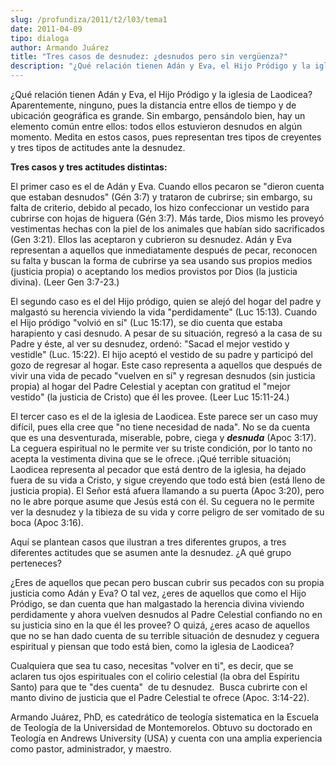 ```yaml
---
slug: /profundiza/2011/t2/l03/tema1
date: 2011-04-09
tipo: dialoga
author: Armando Juárez
title: "Tres casos de desnudez: ¿desnudos pero sin vergüenza?"
description: "¿Qué relación tienen Adán y Eva, el Hijo Pródigo y la iglesia de Laodicea?  Aparentemente, ninguno, pues la distancia entre ellos de tiempo y de ubicación  geográfica es grande. Sin embargo, pensándolo bien, hay un elemento común entre  ellos: todos ellos estuvieron desnudos e..."
---
```


¿Qué relación tienen Adán y Eva, el Hijo Pródigo y la iglesia de Laodicea? Aparentemente, ninguno, pues la distancia entre ellos de tiempo y de ubicación geográfica es grande. Sin embargo, pensándolo bien, hay un elemento común entre ellos: todos ellos estuvieron desnudos en algún momento. Medita en estos casos, pues representan tres tipos de creyentes y tres tipos de actitudes ante la desnudez.

**Tres casos y tres actitudes distintas:**

El primer caso es el de Adán y Eva. Cuando ellos pecaron se "dieron cuenta que estaban desnudos" (Gén 3:7) y trataron de cubrirse; sin embargo, su falta de criterio, debido al pecado, los hizo confeccionar un vestido para cubrirse con hojas de higuera (Gén 3:7). Más tarde, Dios mismo les proveyó vestimentas hechas con la piel de los animales que habían sido sacrificados (Gen 3:21). Ellos las aceptaron y cubrieron su desnudez. Adán y Eva representan a aquellos que inmediatamente después de pecar, reconocen su falta y buscan la forma de cubrirse ya sea usando sus propios medios (justicia propia) o aceptando los medios provistos por Dios (la justicia divina). (Leer Gen 3:7-23.)

El segundo caso es el del Hijo pródigo, quien se alejó del hogar del padre y malgastó su herencia viviendo la vida "perdidamente" (Luc 15:13). Cuando el Hijo pródigo "volvió en sí" (Luc 15:17), se dio cuenta que estaba harapiento y casi desnudo. A pesar de su situación, regresó a la casa de su Padre y éste, al ver su desnudez, ordenó: "Sacad el mejor vestido y vestidle" (Luc. 15:22). El hijo aceptó el vestido de su padre y participó del gozo de regresar al hogar. Este caso representa a aquellos que después de vivir una vida de pecado "vuelven en sí" y regresan desnudos (sin justicia propia) al hogar del Padre Celestial y aceptan con gratitud el "mejor vestido" (la justicia de Cristo) que él les provee. (Leer Luc 15:11-24.)

El tercer caso es el de la iglesia de Laodicea. Este parece ser un caso muy difícil, pues ella cree que "no tiene necesidad de nada". No se da cuenta que es una desventurada, miserable, pobre, ciega y **_desnuda_** (Apoc 3:17). La ceguera espiritual no le permite ver su triste condición, por lo tanto no acepta la vestimenta divina que se le ofrece. ¡Qué terrible situación¡ Laodicea representa al pecador que está dentro de la iglesia, ha dejado fuera de su vida a Cristo, y sigue creyendo que todo está bien (está lleno de justicia propia). El Señor está afuera llamando a su puerta (Apoc 3:20), pero no le abre porque asume que Jesús está con él. Su ceguera no le permite ver la desnudez y la tibieza de su vida y corre peligro de ser vomitado de su boca (Apoc 3:16).

Aquí se plantean casos que ilustran a tres diferentes grupos, a tres diferentes actitudes que se asumen ante la desnudez. ¿A qué grupo perteneces?

¿Eres de aquellos que pecan pero buscan cubrir sus pecados con su propia justicia como Adán y Eva? O tal vez, ¿eres de aquellos que como el Hijo Pródigo, se dan cuenta que han malgastado la herencia divina viviendo perdidamente y ahora vuelven desnudos al Padre Celestial confiando no en su justicia sino en la que él les provee? O quizá, ¿eres acaso de aquellos que no se han dado cuenta de su terrible situación de desnudez y ceguera espiritual y piensan que todo está bien, como la iglesia de Laodicea?

Cualquiera que sea tu caso, necesitas "volver en ti", es decir, que se aclaren tus ojos espirituales con el colirio celestial (la obra del Espíritu Santo) para que te "des cuenta"  de tu desnudez.  Busca cubrirte con el manto divino de justicia que el Padre Celestial te ofrece (Apoc. 3:14-22).

Armando Juárez, PhD, es catedrático de teología sistematica en la Escuela de Teología de la Universidad de Montemorelos. Obtuvo su doctorado en Teología en Andrews University (USA) y cuenta con una amplia experiencia como pastor, administrador, y maestro.
